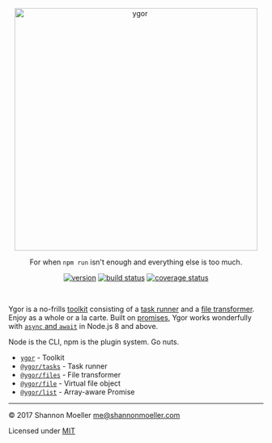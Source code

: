 <p align="center">
  <a href="https://github.com/shannonmoeller/ygor#readme"><img src="https://cdn.rawgit.com/shannonmoeller/ygor/4de4a22/media/logo.svg" alt="ygor" width="480" /></a>
</p>

<p align="center">
  For when <code>npm run</code> isn't enough and everything else is too much.
</p>

<p align="center">
  <a href="http://npm.im/ygor"><img src="https://img.shields.io/npm/v/ygor.svg?style=flat-square" alt="version" /></a>
  <a href="https://travis-ci.org/shannonmoeller/ygor"><img src="http://img.shields.io/travis/shannonmoeller/ygor.svg?style=flat-square" alt="build status" /></a>
  <a href="https://coveralls.io/r/shannonmoeller/ygor"><img src="http://img.shields.io/coveralls/shannonmoeller/ygor/master.svg?style=flat-square" alt="coverage status" /></a>
</p>

<br />

Ygor is a no-frills [toolkit](http://npm.im/ygor) consisting of a [task runner](http://npm.im/@ygor/tasks) and a [file transformer](http://npm.im/@ygor/files). Enjoy as a whole or a la carte. Built on [promises](https://developer.mozilla.org/en-US/docs/Web/JavaScript/Guide/Using_promises), Ygor works wonderfully with [`async` and `await`](https://developer.mozilla.org/en-US/docs/Web/JavaScript/Reference/Statements/async_function) in Node.js 8 and above.

Node is the CLI, npm is the plugin system. Go nuts.

- [`ygor`](http://npm.im/ygor) - Toolkit
- [`@ygor/tasks`](http://npm.im/@ygor/tasks) - Task runner
- [`@ygor/files`](http://npm.im/@ygor/files) - File transformer
- [`@ygor/file`](http://npm.im/@ygor/file) - Virtual file object
- [`@ygor/list`](http://npm.im/@ygor/list) - Array-aware Promise

<!--
## Toolkit

Using the toolkit looks something like this. Install [`ygor`](http://npm.im) with [npm](http://npm.im):

```sh
$ npm install --save-dev ygor
```

Create a JavaScript file with your tasks.

```js
// make.js

const { tasks, find, read, write } = require('ygor');
const { shell } = require('execa');
const { transform } = require('babel-core');

function buildCss() {
  return shell('postcss --use autoprefixer --dir dest src/**/*.css');
}

function buildJs(cli) {
  return find('src/**/*.js')
    .map(read())
    .map(file => {
      file.contents = transform(file.contents, cli).code;

      return file;
    })
    .map(write('dest'));
}

async function build(cli) {
  await buildCss(cli);
  await buildJs(cli);
}

tasks
  .add('css', buildCss);
  .add('js', buildJs)
  .add('default', build);
```

Then, execute the file with [Node.js](https://nodejs.org) (or with [babel-node](http://babeljs.io/docs/usage/cli/#babel-node) if that's how you roll).

```sh
$ node make js --minified
```

## Task Runner

If you only want to run tasks, you can install [`@ygor/tasks`](http://npm.im/@ygor/tasks) directly with [npm](http://npm.im).

```sh
$ npm install --save-dev @ygor/tasks
```

You can write some functions in a JavaScript file and tell Ygor about them.

```js
// make.js

const tasks = require('@ygor/tasks');

async function buildCss(cli) {
  // Your css task.
}

async function buildJs(cli) {
  // Your js task.
}

async function build(cli) {
  await buildCss(cli);
  await buildJs(cli);
}

tasks
  .add('css', buildCss)
  .add('js', buildJs)
  .add('default', build);
```

Then run the file with [Node](https://nodejs.org). Ygor will parse any arguments given with [minimist](http://npm.im/minimist) and pass them as an object to your task function.

```sh
$ node make css --minify  # runs `css` task with an argument
$ node make js            # runs `js` task
$ node make               # runs `default` task
```

See [`@ygor/tasks`](http://npm.im/@ygor/tasks) for complete documentation.

## File Transformer

If you only want to transform files, you can install [`@ygor/files`](http://npm.im/@ygor/files) directly with [npm](http://npm.im).

```sh
$ npm install --save-dev @ygor/files
```

You can find files that match a glob pattern and iterate over them with [promise array methods](http://npm.im/@ygor/list#api). There are also some helpers to read and write files.

```js
const { find, read, write } = require('@ygor/files');
const { transform } = require('babel-core');

find('src/**/*.js')
  .map(read())
  .map(file => {
    file.contents = transform(file.contents).code;

    return file;
  })
  .map(write('dest'));
```

See [`@ygor/files`](http://npm.im/@ygor/files) for complete documentation.
-->

----

© 2017 Shannon Moeller <me@shannonmoeller.com>

Licensed under [MIT](http://shannonmoeller.com/mit.txt)
